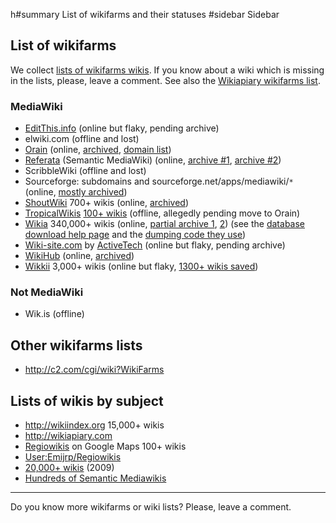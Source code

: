 h#summary List of wikifarms and their statuses
#sidebar Sidebar
## List of wikifarms ##

We collect [lists of wikifarms wikis](http://code.google.com/p/wikiteam/source/browse/#svn%2Ftrunk%2Flistsofwikis). If you know about a wiki which is missing in the lists, please, leave a comment. See also the [Wikiapiary wikifarms list](https://wikiapiary.com/wiki/Farm:Main_Page).

### MediaWiki ###
  * [EditThis.info](http://editthis.info) (online but flaky, pending archive)
  * elwiki.com (offline and lost)
  * [Orain](https://meta.orain.org) (online, [archived](https://archive.org/details/wikifarm-orain.org-20130824), [domain list](https://meta.orain.org/wiki/Database_list))
  * [Referata](http://www.referata.com) (Semantic MediaWiki) (online, [archive #1](http://archive.org/details/referata.com-20111204), [archive #2](http://archive.org/details/wikifarm-referata.com-20130824))
  * ScribbleWiki (offline and lost)
  * Sourceforge: subdomains and sourceforge.net/apps/mediawiki/`*` (online, [mostly archived](https://archive.org/search.php?query=sourceforge%20wiki))
  * [ShoutWiki](http://www.shoutwiki.com) 700+ wikis (online, [archived](http://www.archive.org/details/shoutwiki.com))
  * [TropicalWikis](http://tropicalwikis.com) [100+ wikis](http://www.tropicalwikis.com/wiki/Special:Farmer/list) (offline, allegedly pending move to Orain)
  * [Wikia](http://www.wikia.com) 340,000+ wikis (online, [partial archive 1](https://archive.org/details/wikia_dump_20121109), [2](http://archive.org/details/wikia_dump_20121204)) (see the [database download help page](https://community.wikia.com/wiki/Help:Database_download) and the [dumping code they use](https://github.com/Wikia/app/tree/dev/extensions/wikia/WikiFactory/Dumps))
  * [Wiki-site.com](http://wiki-site.com) by [ActiveTech](http://www.active.co.il/english.html) (online but flaky, pending archive)
  * [WikiHub](http://wikihub.ssu.lt) (online, [archived](https://archive.org/details/wikifarm-wikihub.ssu.lt-20131110))
  * [Wikkii](http://wikkii.com) 3,000+ wikis (online but flaky, [1300+ wikis saved](https://archive.org/search.php?query=wikkii))

### Not MediaWiki ###
  * Wik.is (offline)

## Other wikifarms lists ##
  * http://c2.com/cgi/wiki?WikiFarms

## Lists of wikis by subject ##
  * http://wikiindex.org 15,000+ wikis
  * http://wikiapiary.com
  * [Regiowikis](http://maps.google.com/maps/ms?ie=UTF8&t=h&msa=0&msid=115570622864617231547.00044e461c185a89b6d71&ll=49.095452,14.677734&spn=39.93254,79.013672&z=4) on Google Maps 100+ wikis
  * [User:Emijrp/Regiowikis](http://en.wikipedia.org/wiki/User:Emijrp/Regiowikis)
  * [20,000+ wikis](http://www.cs.brown.edu/~pavlo/mediawiki/) (2009)
  * [Hundreds of Semantic Mediawikis](http://semantic-mediawiki.org/wiki/Sites_using_Semantic_MediaWiki)

---


Do you know more wikifarms or wiki lists? Please, leave a comment.